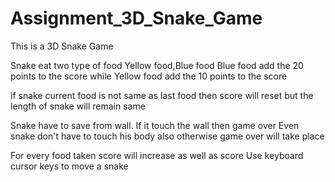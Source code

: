 # Assignment_3D_Snake_Game
This is a 3D Snake Game 

Snake eat two type of food Yellow food,Blue food
Blue food add the 20 points to the score
while Yellow food add the 10 points to the score

if snake current food is not same as last food then score will reset
but the length of snake will remain same

Snake have to save from wall. If it touch the wall then game over
Even snake don't have to touch his body also otherwise game over will take place

For every food taken score will increase as well as score
Use keyboard cursor  keys to move a snake
